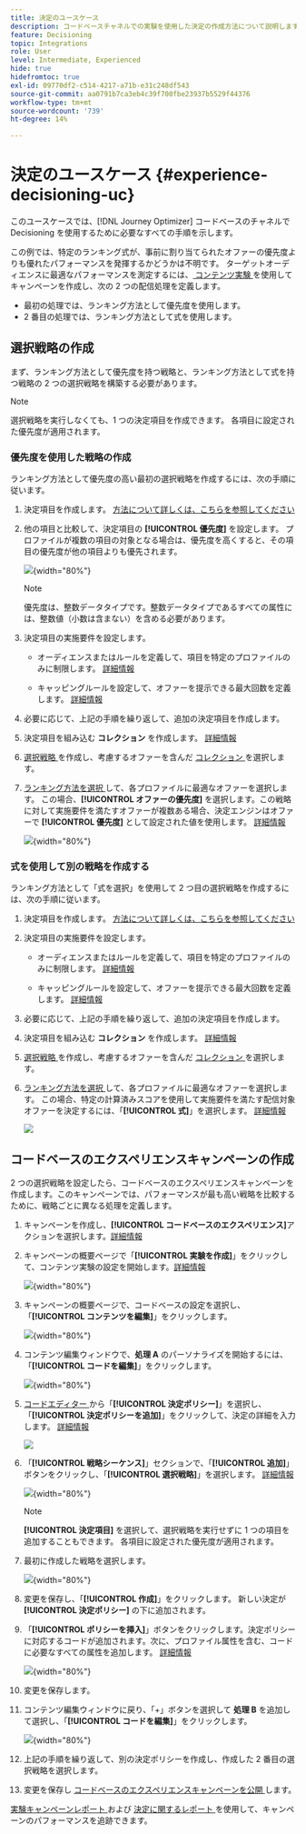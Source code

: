 ```yaml
---
title: 決定のユースケース
description: コードベースチャネルでの実験を使用した決定の作成方法について説明します。
feature: Decisioning
topic: Integrations
role: User
level: Intermediate, Experienced
hide: true
hidefromtoc: true
exl-id: 09770df2-c514-4217-a71b-e31c248df543
source-git-commit: aa0791b7ca3eb4c39f700fbe23937b5529f44376
workflow-type: tm+mt
source-wordcount: '739'
ht-degree: 14%

---
```


# 決定のユースケース {#experience-decisioning-uc}

このユースケースでは、[!DNL Journey Optimizer] コードベースのチャネルで Decisioning を使用するために必要なすべての手順を示します。

この例では、特定のランキング式が、事前に割り当てられたオファーの優先度よりも優れたパフォーマンスを発揮するかどうかは不明です。 ターゲットオーディエンスに最適なパフォーマンスを測定するには、[ コンテンツ実験 ](../content-management/content-experiment.md) を使用してキャンペーンを作成し、次の 2 つの配信処理を定義します。

* 最初の処理では、ランキング方法として優先度を使用します。
* 2 番目の処理では、ランキング方法として式を使用します。

## 選択戦略の作成

まず、ランキング方法として優先度を持つ戦略と、ランキング方法として式を持つ戦略の 2 つの選択戦略を構築する必要があります。

>[!NOTE]
>
>選択戦略を実行しなくても、1 つの決定項目を作成できます。 各項目に設定された優先度が適用されます。

### 優先度を使用した戦略の作成

ランキング方法として優先度の高い最初の選択戦略を作成するには、次の手順に従います。

1. 決定項目を作成します。 [方法について詳しくは、こちらを参照してください](items.md)

1. 他の項目と比較して、決定項目の **[!UICONTROL 優先度]** を設定します。 プロファイルが複数の項目の対象となる場合は、優先度を高くすると、その項目の優先度が他の項目よりも優先されます。

   ![](assets/exd-uc-item-priority.png){width="80%"}

   >[!NOTE]
   >
   >優先度は、整数データタイプです。整数データタイプであるすべての属性には、整数値（小数は含まない）を含める必要があります。

1. 決定項目の実施要件を設定します。

   * オーディエンスまたはルールを定義して、項目を特定のプロファイルのみに制限します。 [詳細情報](items.md#eligibility)

   * キャッピングルールを設定して、オファーを提示できる最大回数を定義します。 [詳細情報](items.md#capping)

1. 必要に応じて、上記の手順を繰り返して、追加の決定項目を作成します。

1. 決定項目を組み込む **コレクション** を作成します。 [詳細情報](collections.md)

1. [ 選択戦略 ](selection-strategies.md#create-selection-strategy) を作成し、考慮するオファーを含んだ [ コレクション ](collections.md) を選択します。

1. [ ランキング方法を選択 ](#select-ranking-method) して、各プロファイルに最適なオファーを選択します。 この場合、**[!UICONTROL オファーの優先度]** を選択します。この戦略に対して実施要件を満たすオファーが複数ある場合、決定エンジンはオファーで **[!UICONTROL 優先度]** として設定された値を使用します。 [詳細情報](selection-strategies.md#offer-priority)

   ![](assets/exd-uc-strategy-priority.png){width="80%"}

### 式を使用して別の戦略を作成する

ランキング方法として「式を選択」を使用して 2 つ目の選択戦略を作成するには、次の手順に従います。

1. 決定項目を作成します。 [方法について詳しくは、こちらを参照してください](items.md)

   <!--Do you need to set the same **[!UICONTROL Priority]** as for the first decision item, or it won't be considered at all?-->

1. 決定項目の実施要件を設定します。

   * オーディエンスまたはルールを定義して、項目を特定のプロファイルのみに制限します。 [詳細情報](items.md#eligibility)

   * キャッピングルールを設定して、オファーを提示できる最大回数を定義します。 [詳細情報](items.md#capping)

1. 必要に応じて、上記の手順を繰り返して、追加の決定項目を作成します。

1. 決定項目を組み込む **コレクション** を作成します。 [詳細情報](collections.md)

1. [ 選択戦略 ](selection-strategies.md#create-selection-strategy) を作成し、考慮するオファーを含んだ [ コレクション ](collections.md) を選択します。

1. [ ランキング方法を選択 ](#select-ranking-method) して、各プロファイルに最適なオファーを選択します。 この場合、特定の計算済みスコアを使用して実施要件を満たす配信対象オファーを決定するには、「**[!UICONTROL 式]**」を選択します。 [詳細情報](selection-strategies.md#ranking-formula)

   ![](assets/exd-uc-strategy-formula.png)

## コードベースのエクスペリエンスキャンペーンの作成

<!--To present the best dynamic offer and experience to your visitors on your website or mobile app, add a decision policy to a code-based campaign.

Define two delivery treatments each containing a different decision policy.-->

2 つの選択戦略を設定したら、コードベースのエクスペリエンスキャンペーンを作成します。このキャンペーンでは、パフォーマンスが最も高い戦略を比較するために、戦略ごとに異なる処理を定義します。

1. キャンペーンを作成し、**[!UICONTROL コードベースのエクスペリエンス]**&#x200B;アクションを選択します。[詳細情報](../code-based/create-code-based.md)

1. キャンペーンの概要ページで「**[!UICONTROL 実験を作成]**」をクリックして、コンテンツ実験の設定を開始します。[詳細情報](../content-management/content-experiment.md)

   ![](assets/exd-uc-create-experiment.png){width="80%"}

1. キャンペーンの概要ページで、コードベースの設定を選択し、「**[!UICONTROL コンテンツを編集]**」をクリックします。

   ![](assets/exd-uc-edit-cbe-content.png){width="80%"}

1. コンテンツ編集ウィンドウで、**処理 A** のパーソナライズを開始するには、「**[!UICONTROL コードを編集]**」をクリックします。

   ![](assets/exd-uc-experiment-treatment-a.png){width="80%"}

1. [ コードエディター ](../code-based/create-code-based.md#edit-code) から「**[!UICONTROL 決定ポリシー]**」を選択し、「**[!UICONTROL 決定ポリシーを追加]**」をクリックして、決定の詳細を入力します。 [詳細情報](create-decision.md#add)

   ![](assets/decision-code-based-create.png)

1. 「**[!UICONTROL 戦略シーケンス]**」セクションで、「**[!UICONTROL 追加]**」ボタンをクリックし、「**[!UICONTROL 選択戦略]**」を選択します。 [詳細情報](create-decision.md#select)

   ![](assets/decision-code-based-strategy-sequence.png){width="80%"}

   >[!NOTE]
   >
   >**[!UICONTROL 決定項目]** を選択して、選択戦略を実行せずに 1 つの項目を追加することもできます。 各項目に設定された優先度が適用されます。

1. 最初に作成した戦略を選択します。

   ![](assets/exd-uc-experiment-strategy-priority.png){width="80%"}

1. 変更を保存し、「**[!UICONTROL 作成]**」をクリックします。 新しい決定が **[!UICONTROL 決定ポリシー]** の下に追加されます。

1. 「**[!UICONTROL ポリシーを挿入]**」ボタンをクリックします。決定ポリシーに対応するコードが追加されます。次に、プロファイル属性を含む、コードに必要なすべての属性を追加します。 [詳細情報](create-decision.md#use-decision-policy)

   ![](assets/exd-uc-experiment-insert-policy.png){width="80%"}

1. 変更を保存します。

1. コンテンツ編集ウィンドウに戻り、「+」ボタンを選択して **処理 B** を追加して選択し、「**[!UICONTROL コードを編集]**」をクリックします。

   ![](assets/exd-uc-experiment-treatment-b.png){width="80%"}

1. 上記の手順を繰り返して、別の決定ポリシーを作成し、作成した 2 番目の選択戦略を選択します。<!--Do you need to create exactly the same content to compare only the ranking method?-->

1. 変更を保存し [ コードベースのエクスペリエンスキャンペーンを公開 ](../code-based/publish-code-based.md) します。

[ 実験キャンペーンレポート ](../reports/campaign-global-report-cja-experimentation.md) および [ 決定に関するレポート ](cja-reporting.md) を使用して、キャンペーンのパフォーマンスを追跡できます。<!--TBC how to check which treatment performs best-->